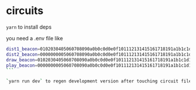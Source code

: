 # circuits

`yarn` to install deps

you need a .env file like

````bash
dist1_beacon=0102030405060708090a0b0c0d0e0f101112131415161718191a1b1c1d1e1f
dist2_beacon=0000000005060708090a0b0c0d0e0f101112131415161718191a1b1c1d1e1f
draw_beacon=0102030405060708090a0b0c0d0e0f101112131415161718191a1b1c1d1e1f
play_beacon=0000000005060708090a0b0c0d0e0f101112131415161718191a1b1c1d1e1f
```

`yarn run dev` to regen development version after touching circuit files
````
